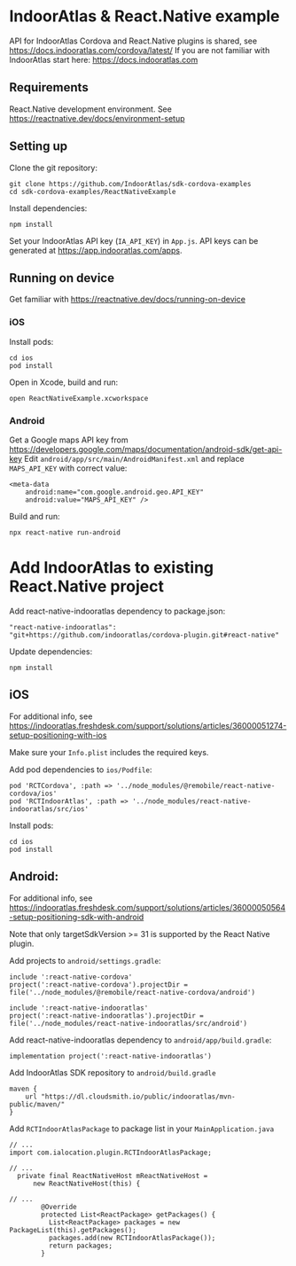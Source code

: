 # IndoorAtlas & React.Native example

API for IndoorAtlas Cordova and React.Native plugins is shared, see https://docs.indooratlas.com/cordova/latest/
If you are not familiar with IndoorAtlas start here: https://docs.indooratlas.com

## Requirements

React.Native development environment. See https://reactnative.dev/docs/environment-setup

## Setting up

Clone the git repository:

```
git clone https://github.com/IndoorAtlas/sdk-cordova-examples
cd sdk-cordova-examples/ReactNativeExample
```

Install dependencies:

```
npm install
```

Set your IndoorAtlas API key (`IA_API_KEY`) in `App.js`. API keys can be generated at https://app.indooratlas.com/apps.

## Running on device

Get familiar with https://reactnative.dev/docs/running-on-device

### iOS

Install pods:

```
cd ios
pod install
```

Open in Xcode, build and run:

```
open ReactNativeExample.xcworkspace
```

### Android

Get a Google maps API key from https://developers.google.com/maps/documentation/android-sdk/get-api-key
Edit `android/app/src/main/AndroidManifest.xml` and replace `MAPS_API_KEY` with correct value:

```
<meta-data                                                                                                                                                                                                                                                                                      
    android:name="com.google.android.geo.API_KEY"                                                                                                                                                                                                                                                 
    android:value="MAPS_API_KEY" />    
```

Build and run:

```
npx react-native run-android
```


# Add IndoorAtlas to existing React.Native project

Add react-native-indooratlas dependency to package.json:

```
"react-native-indooratlas": "git+https://github.com/indooratlas/cordova-plugin.git#react-native"
```

Update dependencies:

```
npm install
```

## iOS

For additional info, see https://indooratlas.freshdesk.com/support/solutions/articles/36000051274-setup-positioning-with-ios

Make sure your `Info.plist` includes the required keys.

Add pod dependencies to `ios/Podfile`:

```
pod 'RCTCordova', :path => '../node_modules/@remobile/react-native-cordova/ios'
pod 'RCTIndoorAtlas', :path => '../node_modules/react-native-indooratlas/src/ios'
```

Install pods:

```
cd ios
pod install
```

## Android:

For additional info, see https://indooratlas.freshdesk.com/support/solutions/articles/36000050564-setup-positioning-sdk-with-android

Note that only targetSdkVersion >= 31 is supported by the React Native plugin.

Add projects to `android/settings.gradle`:

```
include ':react-native-cordova'
project(':react-native-cordova').projectDir = file('../node_modules/@remobile/react-native-cordova/android')

include ':react-native-indooratlas'
project(':react-native-indooratlas').projectDir = file('../node_modules/react-native-indooratlas/src/android')
```

Add react-native-indooratlas dependency to `android/app/build.gradle`:

```
implementation project(':react-native-indooratlas') 
```

Add IndoorAtlas SDK repository to `android/build.gradle`

```
maven {
    url "https://dl.cloudsmith.io/public/indooratlas/mvn-public/maven/"
}
```

Add `RCTIndoorAtlasPackage` to package list in your `MainApplication.java`

```
// ...
import com.ialocation.plugin.RCTIndoorAtlasPackage;

// ...
  private final ReactNativeHost mReactNativeHost =
      new ReactNativeHost(this) {

// ...
        @Override
        protected List<ReactPackage> getPackages() {
          List<ReactPackage> packages = new PackageList(this).getPackages();
          packages.add(new RCTIndoorAtlasPackage());
          return packages;
        }
```
